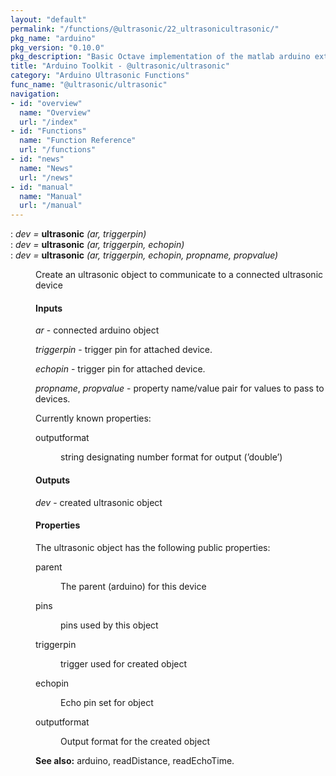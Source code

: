 ```yaml
---
layout: "default"
permalink: "/functions/@ultrasonic/22_ultrasonicultrasonic/"
pkg_name: "arduino"
pkg_version: "0.10.0"
pkg_description: "Basic Octave implementation of the matlab arduino extension,  allowing communication to a programmed arduino board to control its  hardware."
title: "Arduino Toolkit - @ultrasonic/ultrasonic"
category: "Arduino Ultrasonic Functions"
func_name: "@ultrasonic/ultrasonic"
navigation:
- id: "overview"
  name: "Overview"
  url: "/index"
- id: "Functions"
  name: "Function Reference"
  url: "/functions"
- id: "news"
  name: "News"
  url: "/news"
- id: "manual"
  name: "Manual"
  url: "/manual"
---
```

<dl class="def">
<dt id="index-ultrasonic"><span class="category">: </span><span><em><var>dev</var> =</em> <strong>ultrasonic</strong> <em>(<var>ar</var>, <var>triggerpin</var>)</em><a href='#index-ultrasonic' class='copiable-anchor'></a></span></dt>
<dt id="index-ultrasonic-1"><span class="category">: </span><span><em><var>dev</var> =</em> <strong>ultrasonic</strong> <em>(<var>ar</var>, <var>triggerpin</var>, <var>echopin</var>)</em><a href='#index-ultrasonic-1' class='copiable-anchor'></a></span></dt>
<dt id="index-ultrasonic-2"><span class="category">: </span><span><em><var>dev</var> =</em> <strong>ultrasonic</strong> <em>(<var>ar</var>, <var>triggerpin</var>, <var>echopin</var>, <var>propname</var>, <var>propvalue</var>)</em><a href='#index-ultrasonic-2' class='copiable-anchor'></a></span></dt>
<dd><p>Create an ultrasonic object to communicate to a connected ultrasonic device
</p>
<span id="Inputs"></span><h4 class="subsubheading">Inputs</h4>
<p><var>ar</var> - connected arduino object
</p>
<p><var>triggerpin</var> - trigger pin for attached device.
</p>
<p><var>echopin</var> - trigger pin for attached device.
</p>
<p><var>propname</var>, <var>propvalue</var> - property name/value pair for values to pass to devices.
</p>
<p>Currently known properties:
 </p><dl compact="compact">
<dt><span>outputformat</span></dt>
<dd><p>string designating number format for output (&rsquo;double&rsquo;)
 </p></dd>
</dl>

<span id="Outputs"></span><h4 class="subsubheading">Outputs</h4>
<p><var>dev</var> - created ultrasonic object
</p>
<span id="Properties"></span><h4 class="subsubheading">Properties</h4>
<p>The ultrasonic object has the following public properties:
 </p><dl compact="compact">
<dt><span>parent</span></dt>
<dd><p>The parent (arduino) for this device
 </p></dd>
<dt><span>pins</span></dt>
<dd><p>pins used by this object
 </p></dd>
<dt><span>triggerpin</span></dt>
<dd><p>trigger used for created object
 </p></dd>
<dt><span>echopin</span></dt>
<dd><p>Echo pin set for object
 </p></dd>
<dt><span>outputformat</span></dt>
<dd><p>Output format for the created object
 </p></dd>
</dl>


<p><strong>See also:</strong> arduino, readDistance, readEchoTime.
 </p></dd></dl>